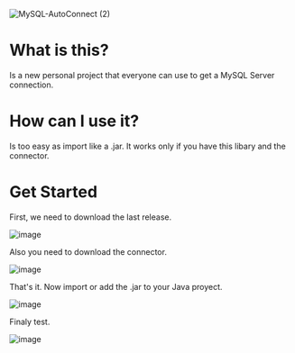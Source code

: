 
![MySQL-AutoConnect (2)](https://user-images.githubusercontent.com/75335038/180614315-1d3977e3-a671-43d9-b62a-919a5736dc66.png)


# What is this?
Is a new personal project that everyone can use to get a MySQL Server connection.

# How can I use it?
Is too easy as import like a .jar. 
It works only if you have this libary and the connector.

# Get Started
First, we need to download the last release.

![image](https://user-images.githubusercontent.com/75335038/180614708-418e9f66-7514-4ffc-847c-b149827a3c9f.png)

Also you need to download the connector.

![image](https://user-images.githubusercontent.com/75335038/180614776-79a5d9c8-3f15-4bdb-a54c-90d7707e9090.png)

That's it. Now import or add the .jar to your Java proyect.

![image](https://user-images.githubusercontent.com/75335038/180614795-2a003043-2b66-4a18-bac6-c28bda18753a.png)

Finaly test.

![image](https://user-images.githubusercontent.com/75335038/180614918-97138c09-ad7a-4e12-b3c1-948c4f44a7c3.png)
